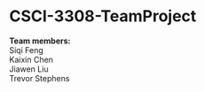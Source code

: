 # CSCI-3308-TeamProject

**Team members:**<br>
Siqi Feng <br>
Kaixin Chen <br>
Jiawen Liu <br>
Trevor Stephens<br>
